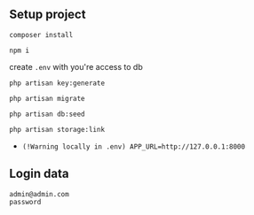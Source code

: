 ## Setup project

```shell
composer install
```
```shell
npm i
```

create `.env` with you're access to db

```shell
php artisan key:generate
```

```shell
php artisan migrate
```

```shell
php artisan db:seed
```

```shell
php artisan storage:link
```
- ``(!Warning locally in .env) APP_URL=http://127.0.0.1:8000``
## Login data
```
admin@admin.com
password
```
